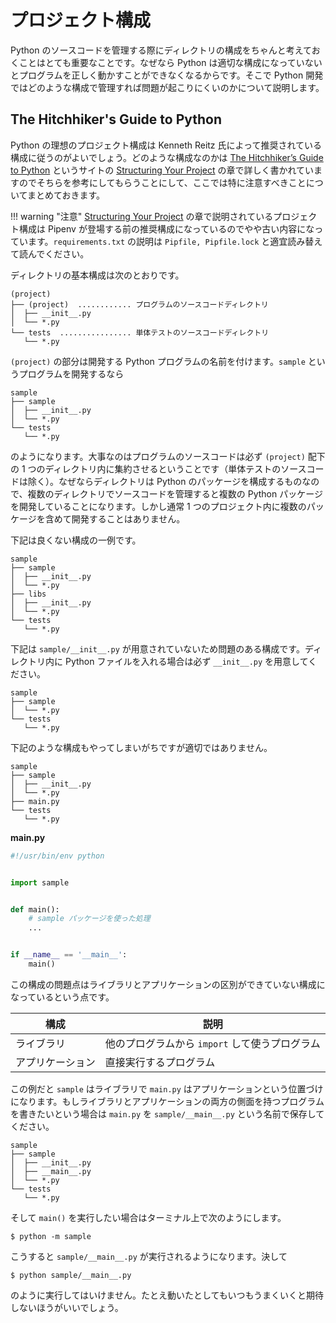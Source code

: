 # プロジェクト構成

Python のソースコードを管理する際にディレクトリの構成をちゃんと考えておくことはとても重要なことです。なぜなら Python は適切な構成になっていないとプログラムを正しく動かすことができなくなるからです。そこで Python 開発ではどのような構成で管理すれば問題が起こりにくいのかについて説明します。

## The Hitchhiker's Guide to Python

Python の理想のプロジェクト構成は Kenneth Reitz 氏によって推奨されている構成に従うのがよいでしょう。どのような構成なのかは [The Hitchhiker’s Guide to Python] というサイトの [Structuring Your Project] の章で詳しく書かれていますのでそちらを参考にしてもらうことにして、ここでは特に注意すべきことについてまとめておきます。

!!! warning "注意"
    [Structuring Your Project] の章で説明されているプロジェクト構成は Pipenv が登場する前の推奨構成になっているのでやや古い内容になっています。`requirements.txt` の説明は `Pipfile, Pipfile.lock` と適宜読み替えて読んでください。

ディレクトリの基本構成は次のとおりです。

```
(project)
├── (project)  ............ プログラムのソースコードディレクトリ
│  ├── __init__.py
│  └── *.py
└── tests  ................ 単体テストのソースコードディレクトリ
   └── *.py
```

`(project)` の部分は開発する Python プログラムの名前を付けます。`sample` というプログラムを開発するなら

```
sample
├── sample
│  ├── __init__.py
│  └── *.py
└── tests
   └── *.py
```

のようになります。大事なのはプログラムのソースコードは必ず `(project)` 配下の 1 つのディレクトリ内に集約させるということです（単体テストのソースコードは除く）。なぜならディレクトリは Python のパッケージを構成するものなので、複数のディレクトリでソースコードを管理すると複数の Python パッケージを開発していることになります。しかし通常 1 つのプロジェクト内に複数のパッケージを含めて開発することはありません。

下記は良くない構成の一例です。

```
sample
├── sample
│  ├── __init__.py
│  └── *.py
├── libs
│  ├── __init__.py
│  └── *.py
└── tests
   └── *.py
```

下記は `sample/__init__.py` が用意されていないため問題のある構成です。ディレクトリ内に Python ファイルを入れる場合は必ず `__init__.py` を用意してください。

```
sample
├── sample
│  └── *.py
└── tests
   └── *.py
```

下記のような構成もやってしまいがちですが適切ではありません。

```
sample
├── sample
│  ├── __init__.py
│  └── *.py
├── main.py
└── tests
   └── *.py
```

**main.py**

```python
#!/usr/bin/env python


import sample


def main():
    # sample パッケージを使った処理
    ...


if __name__ == '__main__':
    main()
```

この構成の問題点はライブラリとアプリケーションの区別ができていない構成になっているという点です。

| 構成             | 説明                                           |
|------------------|------------------------------------------------|
| ライブラリ       | 他のプログラムから `import` して使うプログラム |
| アプリケーション | 直接実行するプログラム                         |

この例だと `sample` はライブラリで `main.py` はアプリケーションという位置づけになります。もしライブラリとアプリケーションの両方の側面を持つプログラムを書きたいという場合は `main.py` を `sample/__main__.py` という名前で保存してください。

```
sample
├── sample
│  ├── __init__.py
│  ├── __main__.py
│  └── *.py
└── tests
   └── *.py
```

そして `main()` を実行したい場合はターミナル上で次のようにします。

```shell
$ python -m sample
```

こうすると `sample/__main__.py` が実行されるようになります。決して

```shell
$ python sample/__main__.py
```

のように実行してはいけません。たとえ動いたとしてもいつもうまくいくと期待しないほうがいいでしょう。

[The Hitchhiker’s Guide to Python]: https://docs.python-guide.org/
[Structuring Your Project]: https://docs.python-guide.org/writing/structure/
